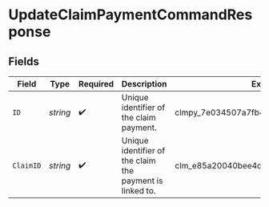 # UpdateClaimPaymentCommandResponse


## Fields

| Field                                                    | Type                                                     | Required                                                 | Description                                              | Example                                                  |
| -------------------------------------------------------- | -------------------------------------------------------- | -------------------------------------------------------- | -------------------------------------------------------- | -------------------------------------------------------- |
| `ID`                                                     | *string*                                                 | :heavy_check_mark:                                       | Unique identifier of the claim payment.                  | clmpy_7e034507a7fb4a49945b19332b2d5736                   |
| `ClaimID`                                                | *string*                                                 | :heavy_check_mark:                                       | Unique identifier of the claim the payment is linked to. | clm_e85a20040bee4d668b4720179d55d746                     |